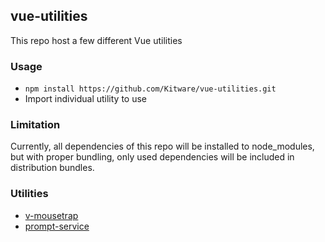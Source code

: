 ## vue-utilities

This repo host a few different Vue utilities

### Usage

* `npm install https://github.com/Kitware/vue-utilities.git`
* Import individual utility to use

### Limitation

Currently, all dependencies of this repo will be installed to node_modules, but with proper bundling, only used dependencies will be included in distribution bundles.

### Utilities

* [v-mousetrap](v-mousetrap)
* [prompt-service](prompt-service)
